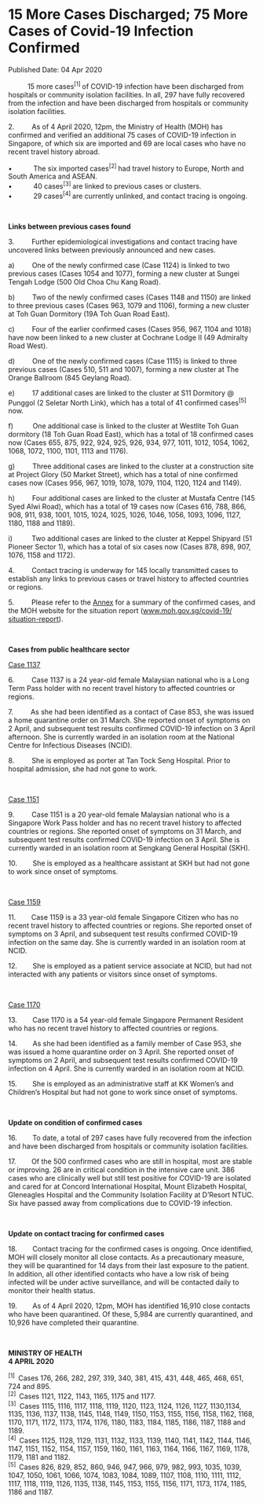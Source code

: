 <html>
    <meta http-equiv="Content-Type" content="text/html; charset=utf-8"/>
    <meta charset="utf-8"/>
    <title>15 More Cases Discharged; 75 More Cases of Covid-19 Infection Confirmed</title>
    <body><h1>15 More Cases Discharged; 75 More Cases of Covid-19 Infection Confirmed</h1>
    <p>Published Date: 04 Apr 2020</p> <p>&nbsp;&nbsp;&nbsp;&nbsp;&nbsp;&nbsp;&nbsp;&nbsp;&nbsp; 15 more cases<sup>[1] </sup>of COVID-19 infection have been discharged from hospitals or community isolation facilities. In all, 297 have fully recovered from the infection and have been discharged from hospitals or community isolation facilities. </p><p>2.&nbsp;&nbsp;&nbsp;&nbsp;&nbsp;&nbsp;&nbsp;&nbsp; As of 4 April 2020, 12pm, the Ministry of Health (MOH) has confirmed and verified an additional 75 cases of COVID-19 infection in Singapore, of which six are imported and 69 are local cases who have no recent travel history abroad. </p><p>•&nbsp;&nbsp;&nbsp;&nbsp;&nbsp;&nbsp;&nbsp;&nbsp;&nbsp;&nbsp; The six imported cases<sup>[2] </sup>had travel history to Europe, North and South America and ASEAN.<br>•&nbsp;&nbsp;&nbsp;&nbsp;&nbsp;&nbsp;&nbsp;&nbsp;&nbsp;&nbsp; 40 cases<sup>[3] </sup>are linked to previous cases or clusters.<br>•&nbsp;&nbsp;&nbsp;&nbsp;&nbsp;&nbsp;&nbsp;&nbsp;&nbsp;&nbsp; 29 cases<sup>[4] </sup>are currently unlinked, and contact tracing is ongoing. </p><p>&nbsp;</p><p><strong>Links between previous cases found</strong></p><p>3.&nbsp;&nbsp;&nbsp;&nbsp;&nbsp;&nbsp;&nbsp;&nbsp; Further epidemiological investigations and contact tracing have uncovered links between previously announced and new cases.</p><p>a)&nbsp;&nbsp;&nbsp;&nbsp;&nbsp;&nbsp;&nbsp;&nbsp; One of the newly confirmed case (Case 1124) is linked to two previous cases (Cases 1054 and 1077), forming a new cluster at Sungei Tengah Lodge (500 Old Choa Chu Kang Road).</p><p>b)&nbsp;&nbsp;&nbsp;&nbsp;&nbsp;&nbsp;&nbsp;&nbsp; Two of the newly confirmed cases (Cases 1148 and 1150) are linked to three previous cases (Cases 963, 1079 and 1106), forming a new cluster at Toh Guan Dormitory (19A Toh Guan Road East).</p><p>c)&nbsp;&nbsp;&nbsp;&nbsp;&nbsp;&nbsp;&nbsp;&nbsp; Four of the earlier confirmed cases (Cases 956, 967, 1104 and 1018) have now been linked to a new cluster at Cochrane Lodge II (49 Admiralty Road West).</p><p>d)&nbsp;&nbsp;&nbsp;&nbsp;&nbsp;&nbsp;&nbsp;&nbsp; One of the newly confirmed cases (Case 1115) is linked to three previous cases (Cases 510, 511 and 1007), forming a new cluster at The Orange Ballroom (845 Geylang Road).</p><p>e)&nbsp;&nbsp;&nbsp;&nbsp;&nbsp;&nbsp;&nbsp;&nbsp; 17 additional cases are linked to the cluster at S11 Dormitory @ Punggol (2 Seletar North Link), which has a total of 41 confirmed cases<sup>[5] </sup>now.</p><p>f)&nbsp;&nbsp;&nbsp;&nbsp;&nbsp;&nbsp;&nbsp;&nbsp;&nbsp; One additional case is linked to the cluster at Westlite Toh Guan dormitory (18 Toh Guan Road East), which has a total of 18 confirmed cases now (Cases 655, 875, 922, 924, 925, 926, 934, 977, 1011, 1012, 1054, 1062, 1068, 1072, 1100, 1101, 1113 and 1176).</p><p>g)&nbsp;&nbsp;&nbsp;&nbsp;&nbsp;&nbsp;&nbsp;&nbsp; Three additional cases are linked to the cluster at a construction site at Project Glory (50 Market Street), which has a total of nine confirmed cases now (Cases 956, 967, 1019, 1078, 1079, 1104, 1120, 1124 and 1149).</p><p>h)&nbsp;&nbsp;&nbsp;&nbsp;&nbsp;&nbsp;&nbsp;&nbsp; Four additional cases are linked to the cluster at Mustafa Centre (145 Syed Alwi Road), which has a total of 19 cases now (Cases 616, 788, 866, 908, 911, 938, 1001, 1015, 1024, 1025, 1026, 1046, 1056, 1093, 1096, 1127, 1180, 1188 and 1189). </p><p>i)&nbsp;&nbsp;&nbsp;&nbsp;&nbsp;&nbsp;&nbsp;&nbsp;&nbsp; Two additional cases are linked to the cluster at Keppel Shipyard (51 Pioneer Sector 1), which has a total of six cases now (Cases 878, 898, 907, 1076, 1158 and 1172). </p><p>4.&nbsp;&nbsp;&nbsp;&nbsp;&nbsp;&nbsp;&nbsp;&nbsp; Contact tracing is underway for 145 locally transmitted cases to establish any links to previous cases or travel history to affected countries or regions. </p><p>5.&nbsp;&nbsp;&nbsp;&nbsp;&nbsp;&nbsp;&nbsp;&nbsp; Please refer to the <a title="Annex" href="/docs/librariesprovider5/pressroom/annex4-4b.pdf?sfvrsn=10812ddd_2">Annex</a>&nbsp;for a summary of the confirmed cases, and the MOH website for the situation report (<a title="" href="http://www.moh.gov.sg/covid-19/situation-report" target="_blank" data-saferedirecturl="https://www.google.com/url?q=http://www.moh.gov.sg/covid-19/situation-report&amp;source=gmail&amp;ust=1586091584359000&amp;usg=AFQjCNGs1pIQ7MFuLEamI5x0e-M9ym9rVw">www.moh.gov.sg/covid-19/<wbr>situation-report</a>). </p><p>&nbsp;</p><p><strong>Cases from public healthcare sector</strong></p><p><u>Case 1137 </u></p><p>6.&nbsp;&nbsp;&nbsp;&nbsp;&nbsp;&nbsp;&nbsp;&nbsp; Case 1137 is a 24 year-old female Malaysian national who is a Long Term Pass holder with no recent travel history to affected countries or regions. </p><p>7.&nbsp;&nbsp;&nbsp;&nbsp;&nbsp;&nbsp;&nbsp;&nbsp; As she had been identified as a contact of Case 853, she was issued a home quarantine order on 31 March. She reported onset of symptoms on 2 April, and subsequent test results confirmed COVID-19 infection on 3 April afternoon. She is currently warded in an isolation room at the National Centre for Infectious Diseases (NCID). </p><p>8.&nbsp;&nbsp;&nbsp;&nbsp;&nbsp;&nbsp;&nbsp;&nbsp; She is employed as porter at Tan Tock Seng Hospital. Prior to hospital admission, she had not gone to work. </p><p>&nbsp;</p><p><u>Case 1151</u></p><p>9.&nbsp;&nbsp;&nbsp;&nbsp;&nbsp;&nbsp;&nbsp;&nbsp; Case 1151 is a 20 year-old female Malaysian national who is a Singapore Work Pass holder and has no recent travel history to affected countries or regions. She reported onset of symptoms on 31 March, and subsequent test results confirmed COVID-19 infection on 3 April. She is currently warded in an isolation room at Sengkang General Hospital (SKH). </p><p>10.&nbsp;&nbsp;&nbsp;&nbsp;&nbsp;&nbsp;&nbsp; She is employed as a healthcare assistant at SKH but had not gone to work since onset of symptoms. </p><p>&nbsp;</p><p><u>Case 1159 </u></p><p>11.&nbsp;&nbsp;&nbsp;&nbsp;&nbsp;&nbsp;&nbsp; Case 1159 is a 33 year-old female Singapore Citizen who has no recent travel history to affected countries or regions. She reported onset of symptoms on 3 April, and subsequent test results confirmed COVID-19 infection on the same day. She is currently warded in an isolation room at NCID. </p><p>12.&nbsp;&nbsp;&nbsp;&nbsp;&nbsp;&nbsp;&nbsp; She is employed as a patient service associate at NCID, but had not interacted with any patients or visitors since onset of symptoms. </p><p>&nbsp;</p><p><u>Case 1170 </u></p><p>13.&nbsp;&nbsp;&nbsp;&nbsp;&nbsp;&nbsp;&nbsp; Case 1170 is a 54 year-old female Singapore Permanent Resident who has no recent travel history to affected countries or regions. </p><p>14.&nbsp;&nbsp;&nbsp;&nbsp;&nbsp;&nbsp;&nbsp; As she had been identified as a family member of Case 953, she was issued a home quarantine order on 3 April. She reported onset of symptoms on 2 April, and subsequent test results confirmed COVID-19 infection on 4 April. She is currently warded in an isolation room at NCID. </p><p>15.&nbsp;&nbsp;&nbsp;&nbsp;&nbsp;&nbsp;&nbsp; She is employed as an administrative staff at KK Women’s and Children’s Hospital but had not gone to work since onset of symptoms. </p><p>&nbsp;</p><p><strong>Update on condition of confirmed cases</strong></p><p>16.&nbsp;&nbsp;&nbsp;&nbsp;&nbsp;&nbsp;&nbsp; To date, a total of 297 cases have fully recovered from the infection and have been discharged from hospitals or community isolation facilities. </p><p>17.&nbsp;&nbsp;&nbsp;&nbsp;&nbsp;&nbsp;&nbsp; Of the 500 confirmed cases who are still in hospital, most are stable or improving. 26 are in critical condition in the intensive care unit. 386 cases who are clinically well but still test positive for COVID-19 are isolated and cared for at Concord International Hospital, Mount Elizabeth Hospital, Gleneagles Hospital and the Community Isolation Facility at D’Resort NTUC. Six have passed away from complications due to COVID-19 infection.</p><p>&nbsp;</p><p><strong>Update on contact tracing for confirmed cases </strong></p><p>18.&nbsp;&nbsp;&nbsp;&nbsp;&nbsp;&nbsp;&nbsp; Contact tracing for the confirmed cases is ongoing. Once identified, MOH will closely monitor all close contacts. As a precautionary measure, they will be quarantined for 14 days from their last exposure to the patient. In addition, all other identified contacts who have a low risk of being infected will be under active surveillance, and will be contacted daily to monitor their health status. </p><p>19.&nbsp;&nbsp;&nbsp;&nbsp;&nbsp;&nbsp;&nbsp; As of 4 April 2020, 12pm, MOH has identified 16,910 close contacts who have been quarantined. Of these, 5,984 are currently quarantined, and 10,926 have completed their quarantine.</p><p>&nbsp;</p><p><strong>MINISTRY OF HEALTH<br>4 APRIL 2020</strong></p><p><sup>[1]&nbsp;</sup> Cases 176, 266, 282, 297, 319, 340, 381, 415, 431, 448, 465, 468, 651, 724 and 895.<br><sup>[2]&nbsp; </sup>Cases 1121, 1122, 1143, 1165, 1175 and 1177.<br><sup>[3]&nbsp;</sup> Cases 1115, 1116, 1117, 1118, 1119, 1120, 1123, 1124, 1126, 1127, 1130,1134, 1135, 1136, 1137, 1138, 1145, 1148, 1149, 1150, 1153, 1155, 1156, 1158, 1162, 1168, 1170, 1171, 1172, 1173, 1174, 1176, 1180, 1183, 1184, 1185, 1186, 1187, 1188 and 1189.<br><sup>[4] &nbsp;</sup>Cases 1125, 1128, 1129, 1131, 1132, 1133, 1139, 1140, 1141, 1142, 1144, 1146, 1147, 1151, 1152, 1154, 1157, 1159, 1160, 1161, 1163, 1164, 1166, 1167, 1169, 1178, 1179, 1181 and 1182.<br><sup>[5]&nbsp; </sup>Cases 826, 829, 852, 860, 946, 947, 966, 979, 982, 993, 1035, 1039, 1047, 1050, 1061, 1066, 1074, 1083, 1084, 1089, 1107, 1108, 1110, 1111, 1112, 1117, 1118, 1119, 1126, 1135, 1138, 1145, 1153, 1155, 1156, 1171, 1173, 1174, 1185, 1186 and 1187.</p></body>
</html>